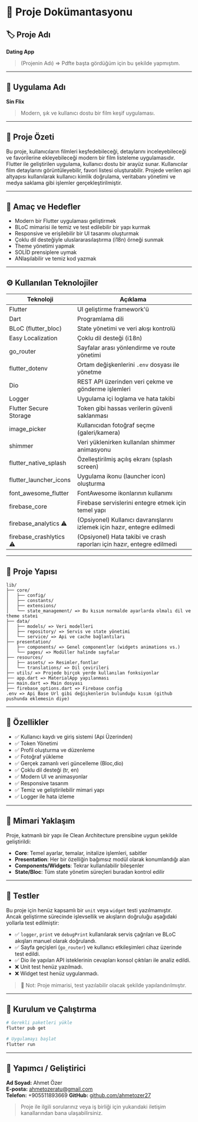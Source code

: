 # 📘 Proje Dokümantasyonu

## 🏷️ Proje Adı

**Dating App**  
> (Projenin Adı) => Pdfte başta gördüğüm için bu şekilde yapmıştım.

---

## 📱 Uygulama Adı

**Sin Flix**  
> Modern, şık ve kullanıcı dostu bir film keşif uygulaması.
---

## 📝 Proje Özeti

Bu proje, kullanıcıların filmleri keşfedebileceği, detaylarını inceleyebileceği ve favorilerine ekleyebileceği modern bir film listeleme uygulamasıdır. Flutter ile geliştirilen uygulama, kullanıcı dostu bir arayüz sunar. Kullanıcılar film detaylarını görüntüleyebilir, favori listesi oluşturabilir. Projede verilen api altyapısı kullanılarak kullanıcı kimlik doğrulama, veritabanı yönetimi ve medya saklama gibi işlemler gerçekleştirilmiştir.

---

## 🎯 Amaç ve Hedefler

- Modern bir Flutter uygulaması geliştirmek
- BLoC mimarisi ile temiz ve test edilebilir bir yapı kurmak
- Responsive ve erişilebilir bir UI tasarımı oluşturmak
- Çoklu dil desteğiyle uluslararasılaştırma (i18n) örneği sunmak
- Theme yönetimi yapmak
- SOLİD prensiplere uymak
- ANlaşılabilir ve temiz kod yazmak

---

## ⚙️ Kullanılan Teknolojiler

| Teknoloji               | Açıklama                                                                 |
|-------------------------|--------------------------------------------------------------------------|
| Flutter                 | UI geliştirme framework'ü                                                |
| Dart                    | Programlama dili                                                         |
| BLoC (flutter_bloc)     | State yönetimi ve veri akışı kontrolü                                    |
| Easy Localization       | Çoklu dil desteği (i18n)                                                 |
| go_router               | Sayfalar arası yönlendirme ve route yönetimi                             |
| flutter_dotenv          | Ortam değişkenlerini `.env` dosyası ile yönetme                         |
| Dio                     | REST API üzerinden veri çekme ve gönderme işlemleri                      |
| Logger                  | Uygulama içi loglama ve hata takibi                                      |
| Flutter Secure Storage  | Token gibi hassas verilerin güvenli saklanması                          |
| image_picker            | Kullanıcıdan fotoğraf seçme (galeri/kamera)                             |
| shimmer                 | Veri yüklenirken kullanılan shimmer animasyonu                          |
| flutter_native_splash   | Özelleştirilmiş açılış ekranı (splash screen)                            |
| flutter_launcher_icons  | Uygulama ikonu (launcher icon) oluşturma                                |
| font_awesome_flutter    | FontAwesome ikonlarının kullanımı                                        |
| firebase_core           | Firebase servislerini entegre etmek için temel yapı                     |
| firebase_analytics ⚠️  | (Opsiyonel) Kullanıcı davranışlarını izlemek için hazır, entegre edilmedi |
| firebase_crashlytics ⚠️| (Opsiyonel) Hata takibi ve crash raporları için hazır, entegre edilmedi  |


---

## 📁 Proje Yapısı

```plaintext
lib/
├── core/
│   ├── config/
│   ├── constants/
│   ├── extensions/
│   └── state_management/ => Bu kısım normalde ayarlarda olmalı dil ve theme statei 
├── data/
│   ├── models/ => Veri modelleri
│   ├── repository/ => Servis ve state yönetimi
│   └── service/ => Api ve cache bağlantıları
├── presentation/
│   ├── components/ => Genel componentler (widgets animations vs.)
│   └── pages/ => Modüller halinde sayfalar
├── resources/
│   ├── assets/ => Resimler,fontlar
│   └── translations/ => Dil çevirileri
├── utils/ => Projede birçok yerde kullanılan fonksiyonlar
├── app.dart => MaterialApp yapılanması
├── main.dart => Main dosyası
├── firebase_options.dart => Firebase config
.env => Api Base Url gibi değişkenlerin bulunduğu kısım (github pushunda eklemesin diye)
```

---

## 📱 Özellikler

- ✅ Kullanıcı kaydı ve giriş sistemi (Api Üzerinden)
- ✅ Token Yönetimi
- ✅ Profil oluşturma ve düzenleme
- ✅ Fotoğraf yükleme 
- ✅ Gerçek zamanlı veri güncelleme (Bloc,dio)
- ✅ Çoklu dil desteği (tr, en)
- ✅ Modern UI ve animasyonlar
- ✅ Responsive tasarım
- ✅ Temiz ve geliştirilebilir mimari yapı
- ✅ Logger ile hata izleme

---

## 🧱 Mimari Yaklaşım

Proje, katmanlı bir yapı ile Clean Architecture prensibine uygun şekilde geliştirildi:

- **Core**: Temel ayarlar, temalar, initalize işlemleri, sabitler
- **Presentation**: Her bir özelliğin bağımsız modül olarak konumlandığı alan
- **Components/Widgets**: Tekrar kullanılabilir bileşenler
- **State/Bloc**: Tüm state yönetim süreçleri buradan kontrol edilir

---

## 🧪 Testler

Bu proje için henüz kapsamlı bir `unit` veya `widget` testi yazılmamıştır.  
Ancak geliştirme sürecinde işlevsellik ve akışların doğruluğu aşağıdaki yollarla test edilmiştir:

- ✅ `logger`, `print` ve `debugPrint` kullanılarak servis çağrıları ve BLoC akışları manuel olarak doğrulandı.
- ✅ Sayfa geçişleri (`go_router`) ve kullanıcı etkileşimleri cihaz üzerinde test edildi.
- ✅ Dio ile yapılan API isteklerinin cevapları konsol çıktıları ile analiz edildi.
- ❌ Unit test henüz yazılmadı.
- ❌ Widget test henüz uygulanmadı.

> 📌 Not: Proje mimarisi, test yazılabilir olacak şekilde yapılandırılmıştır.


---

## 🚀 Kurulum ve Çalıştırma

```bash
# Gerekli paketleri yükle
flutter pub get

# Uygulamayı başlat
flutter run
```

---

## 👤 Yapımcı / Geliştirici

**Ad Soyad:** Ahmet Özer  
**E-posta:** ahmetozeratu@gmail.com  
**Telefon:** +905511893669
**GitHub:** [github.com/ahmetozer27](https://github.com/ahmetozer27)    

> Proje ile ilgili sorularınız veya iş birliği için yukarıdaki iletişim kanallarından bana ulaşabilirsiniz.
